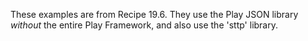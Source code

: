These examples are from Recipe 19.6. They use the Play JSON library
*without* the entire Play Framework, and also use the 'sttp' library.

